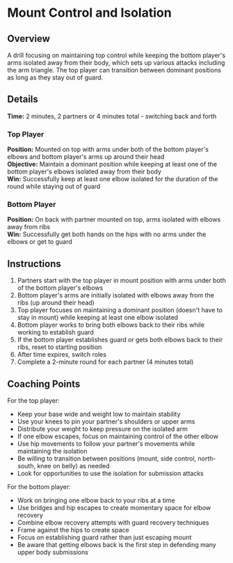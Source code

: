 # Mount Control and Isolation

## Overview
A drill focusing on maintaining top control while keeping the bottom player's arms isolated away from their body, which sets up various attacks including the arm triangle. The top player can transition between dominant positions as long as they stay out of guard.

## Details
**Time:** 2 minutes, 2 partners or 4 minutes total - switching back and forth

### Top Player
**Position:** Mounted on top with arms under both of the bottom player's elbows and bottom player's arms up around their head  
**Objective:** Maintain a dominant position while keeping at least one of the bottom player's elbows isolated away from their body  
**Win:** Successfully keep at least one elbow isolated for the duration of the round while staying out of guard  

### Bottom Player
**Position:** On back with partner mounted on top, arms isolated with elbows away from ribs  
**Win:** Successfully get both hands on the hips with no arms under the elbows or get to guard

## Instructions
1. Partners start with the top player in mount position with arms under both of the bottom player's elbows
2. Bottom player's arms are initially isolated with elbows away from the ribs (up around their head)
3. Top player focuses on maintaining a dominant position (doesn't have to stay in mount) while keeping at least one elbow isolated
4. Bottom player works to bring both elbows back to their ribs while working to establish guard
5. If the bottom player establishes guard or gets both elbows back to their ribs, reset to starting position
6. After time expires, switch roles
7. Complete a 2-minute round for each partner (4 minutes total)

## Coaching Points
For the top player:
- Keep your base wide and weight low to maintain stability
- Use your knees to pin your partner's shoulders or upper arms
- Distribute your weight to keep pressure on the isolated arm
- If one elbow escapes, focus on maintaining control of the other elbow
- Use hip movements to follow your partner's movements while maintaining the isolation
- Be willing to transition between positions (mount, side control, north-south, knee on belly) as needed
- Look for opportunities to use the isolation for submission attacks

For the bottom player:
- Work on bringing one elbow back to your ribs at a time
- Use bridges and hip escapes to create momentary space for elbow recovery
- Combine elbow recovery attempts with guard recovery techniques
- Frame against the hips to create space
- Focus on establishing guard rather than just escaping mount
- Be aware that getting elbows back is the first step in defending many upper body submissions

